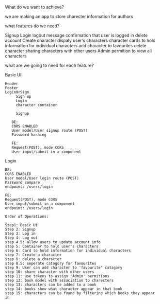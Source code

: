 What do we want to achieve?

we are making an app to store charecter information for authors

what features do we need?

Signup
Login
logout
message confirmation that user is logged in
delete account
Create character
dispaly user's characters
character cards to hold information for individual characters
add character to favourites
delete character
sharing characters with other users
Admin permition to view all characters

what are we going to need for each feature?

Basic UI
    
    Header
    Footer
    LoginOrSign
         Sigh up
         Login
         character container

         Signup

       BE:
       CORS ENABLED
       User model/User signup route (POST)
       Password hashing

       FE:
       Request(POST), mode CORS
       User input/submit in a component

Login

    BE:
    CORS ENABLED
    User model/User login route (POST)
    Password compare
    endpoint: /users/login

    FE:
    Request(POST), mode CORS
    User input/submit in a component
    endpoint: /users/login

    Order of Operations:

    Step1: Basic Ui
    Step 2: Signup
    Step 3: Log in
    Step 4: Log out
    step 4.5: allow users to update account info
    stap 5: Container to hold user's characters
    step 6: Card to hold information for individual characters
    step 7: Create a character
    step 8: delete a character
    step 8.5: seperate catogory for favourites
    step 9: User can add character to 'favourite' catagory
    step 10: share character with other users
    step 11: use tokens to assign 'Admin' permitions
    step 12: book model with association to charecters
    step 13: characters can be added to a book
    step 14: books show what character appear in that book
    step 15: characters can be found by filtering which books they appear in